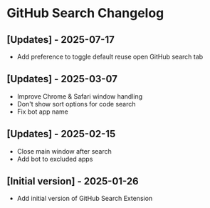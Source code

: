 # GitHub Search Changelog

## [Updates] - 2025-07-17

- Add preference to toggle default reuse open GitHub search tab

## [Updates] - 2025-03-07

- Improve Chrome & Safari window handling
- Don't show sort options for code search
- Fix bot app name

## [Updates] - 2025-02-15

- Close main window after search
- Add bot to excluded apps

## [Initial version] - 2025-01-26

- Add initial version of GitHub Search Extension
